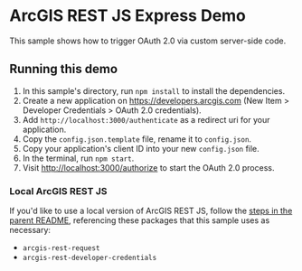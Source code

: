 # ArcGIS REST JS Express Demo

This sample shows how to trigger OAuth 2.0 via custom server-side code.

## Running this demo

1. In this sample's directory, run `npm install` to install the dependencies.
2. Create a new application on <https://developers.arcgis.com> (New Item > Developer Credentials > OAuth 2.0 credentials).
3. Add `http://localhost:3000/authenticate` as a redirect uri for your application.
4. Copy the `config.json.template` file, rename it to `config.json`.
5. Copy your application's client ID into your new `config.json` file.
6. In the terminal, run `npm start`.
7. Visit <http://localhost:3000/authorize> to start the OAuth 2.0 process.

### Local ArcGIS REST JS

If you'd like to use a local version of ArcGIS REST JS, follow the [steps in the parent README](../README.md#local-arcgis-rest-js-npm), referencing these packages that this sample uses as necessary:

- `arcgis-rest-request`
- `arcgis-rest-developer-credentials`
